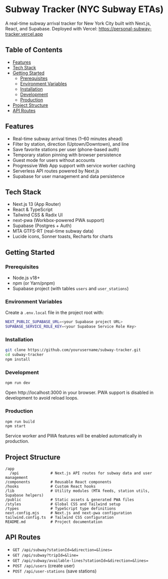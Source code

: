  # Subway Tracker (NYC Subway ETAs)

 A real-time subway arrival tracker for New York City built with Next.js, React, and Supabase.
 Deployed with Vercel: https://personal-subway-tracker.vercel.app

 ## Table of Contents
 - [Features](#features)
 - [Tech Stack](#tech-stack)
 - [Getting Started](#getting-started)
   - [Prerequisites](#prerequisites)
   - [Environment Variables](#environment-variables)
   - [Installation](#installation)
   - [Development](#development)
   - [Production](#production)
 - [Project Structure](#project-structure)
 - [API Routes](#api-routes)

 ## Features
 - Real-time subway arrival times (1–60 minutes ahead)
 - Filter by station, direction (Uptown/Downtown), and line
 - Save favorite stations per user (phone-based auth)
 - Temporary station pinning with browser persistence
 - Guest mode for users without accounts
 - Progressive Web App support with service worker caching
 - Serverless API routes powered by Next.js
 - Supabase for user management and data persistence

 ## Tech Stack
 - Next.js 13 (App Router)
 - React & TypeScript
 - Tailwind CSS & Radix UI
 - next-pwa (Workbox-powered PWA support)
 - Supabase (Postgres + Auth)
 - MTA GTFS-RT (real-time subway data)
 - Lucide icons, Sonner toasts, Recharts for charts

 ## Getting Started

 ### Prerequisites
 - Node.js v18+
 - npm (or Yarn/pnpm)
 - Supabase project (with tables `users` and `user_stations`)

 ### Environment Variables
 Create a `.env.local` file in the project root with:
 ```bash
 NEXT_PUBLIC_SUPABASE_URL=<your Supabase project URL>
 SUPABASE_SERVICE_ROLE_KEY=<your Supabase Service Role Key>
 ```

 ### Installation
 ```bash
 git clone https://github.com/yourusername/subway-tracker.git
 cd subway-tracker
 npm install
 ```

 ### Development
 ```bash
 npm run dev
 ```
 Open http://localhost:3000 in your browser. PWA support is disabled in development to avoid reload loops.

 ### Production
 ```bash
 npm run build
 npm start
 ```
 Service worker and PWA features will be enabled automatically in production.

 ## Project Structure
 ```
 /app
   /api              # Next.js API routes for subway data and user management
 /components         # Reusable React components
 /hooks              # Custom React hooks
 /lib                # Utility modules (MTA feeds, station utils, Supabase helpers)
 /public             # Static assets & generated PWA files
 /styles             # Global CSS and Tailwind setup
 /types              # TypeScript type definitions
 next.config.mjs     # Next.js and next-pwa configuration
 tailwind.config.ts  # Tailwind CSS configuration
 README.md           # Project documentation
 ```

 ## API Routes
 - `GET /api/subway?stationId=&direction=&lines=`
 - `GET /api/subway?tripId=&line=`
 - `GET /api/subway/available-lines?stationId=&direction=&lines=`
 - `POST /api/users` (create user)
 - `POST /api/user-stations` (save stations)
